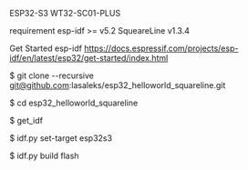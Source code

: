 ESP32-S3
WT32-SC01-PLUS


requirement 
esp-idf >= v5.2
SqueareLine v1.3.4


Get Started esp-idf
https://docs.espressif.com/projects/esp-idf/en/latest/esp32/get-started/index.html

$ git clone --recursive git@github.com:lasaleks/esp32_helloworld_squareline.git

$ cd esp32_helloworld_squareline

$ get_idf

$ idf.py set-target esp32s3

$ idf.py build flash


